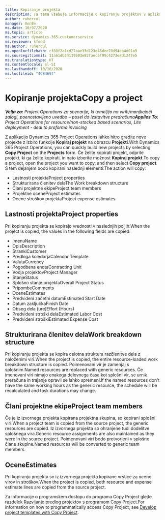 ```yaml
---
title: Kopiranje projekta
description: Ta tema vsebuje informacije o kopiranju projektov v aplikaciji Dynamics 365 Project Operations.
author: ruhercul
manager: AnnBe
ms.date: 10/07/2020
ms.topic: article
ms.service: dynamics-365-customerservice
ms.reviewer: kfend
ms.author: ruhercul
ms.openlocfilehash: cf80f2a1cd27aae33d123e45dee70d94ea4d01a9
ms.sourcegitcommit: 11a61db54119503e82faec5f99c4273e8d1247e5
ms.translationtype: HT
ms.contentlocale: sl-SI
ms.lasthandoff: 10/16/2020
ms.locfileid: "4084697"
---
```

# <a name="copy-a-project"></a><span data-ttu-id="e30b7-103">Kopiranje projekta</span><span class="sxs-lookup"><span data-stu-id="e30b7-103">Copy a project</span></span>

<span data-ttu-id="e30b7-104">_**Velja za:** Project Operations za scenarije, ki temeljijo na virih/manjkajoči zalogi, poenostavljeno uvedbo – posel do izstavitve predračuna_</span><span class="sxs-lookup"><span data-stu-id="e30b7-104">_**Applies To:** Project Operations for resource/non-stocked based scenarios, Lite deployment - deal to proforma invoicing_</span></span>

<span data-ttu-id="e30b7-105">Z aplikacijo Dynamics 365 Project Operations lahko hitro gradite nove projekte z izbiro funkcije **Kopiraj projekt** na obrazcu **Projekti**.</span><span class="sxs-lookup"><span data-stu-id="e30b7-105">With Dynamics 365 Project Operations, you can quickly build new projects by selecting **Copy Project** on the **Projects** form.</span></span> <span data-ttu-id="e30b7-106">Če želite kopirati projekt, odprite projekt, ki ga želite kopirati, in nato izberite možnost **Kopiraj projekt**.</span><span class="sxs-lookup"><span data-stu-id="e30b7-106">To copy a project, open the project you want to copy, and then select **Copy project**.</span></span> <span data-ttu-id="e30b7-107">S tem dejanjem bodo kopirani naslednji elementi:</span><span class="sxs-lookup"><span data-stu-id="e30b7-107">The action will copy:</span></span>

- <span data-ttu-id="e30b7-108">Lastnosti projekta</span><span class="sxs-lookup"><span data-stu-id="e30b7-108">Project properties</span></span>
- <span data-ttu-id="e30b7-109">Strukturirana členitev dela</span><span class="sxs-lookup"><span data-stu-id="e30b7-109">The Work breakdown structure</span></span>
- <span data-ttu-id="e30b7-110">Člani projektne ekipe</span><span class="sxs-lookup"><span data-stu-id="e30b7-110">Project team members</span></span>
- <span data-ttu-id="e30b7-111">Projektne ocene</span><span class="sxs-lookup"><span data-stu-id="e30b7-111">Project estimates</span></span>
- <span data-ttu-id="e30b7-112">Ocene stroškov projekta</span><span class="sxs-lookup"><span data-stu-id="e30b7-112">Project expense estimates</span></span>

## <a name="project-properties"></a><span data-ttu-id="e30b7-113">Lastnosti projekta</span><span class="sxs-lookup"><span data-stu-id="e30b7-113">Project properties</span></span>

<span data-ttu-id="e30b7-114">Pri kopiranju projekta se kopirajo vrednosti v naslednjih poljih:</span><span class="sxs-lookup"><span data-stu-id="e30b7-114">When the project is copied, the values in the following fields are copied:</span></span>

- <span data-ttu-id="e30b7-115">Imenu</span><span class="sxs-lookup"><span data-stu-id="e30b7-115">Name</span></span>
- <span data-ttu-id="e30b7-116">Opis</span><span class="sxs-lookup"><span data-stu-id="e30b7-116">Description</span></span>
- <span data-ttu-id="e30b7-117">Stranki</span><span class="sxs-lookup"><span data-stu-id="e30b7-117">Customer</span></span>
- <span data-ttu-id="e30b7-118">Predloga koledarja</span><span class="sxs-lookup"><span data-stu-id="e30b7-118">Calendar Template</span></span>
- <span data-ttu-id="e30b7-119">Valuta</span><span class="sxs-lookup"><span data-stu-id="e30b7-119">Currency</span></span>
- <span data-ttu-id="e30b7-120">Pogodbena enota</span><span class="sxs-lookup"><span data-stu-id="e30b7-120">Contracting Unit</span></span>
- <span data-ttu-id="e30b7-121">Vodja projektov</span><span class="sxs-lookup"><span data-stu-id="e30b7-121">Project Manager</span></span>
- <span data-ttu-id="e30b7-122">Stanje</span><span class="sxs-lookup"><span data-stu-id="e30b7-122">Status</span></span>
- <span data-ttu-id="e30b7-123">Splošno stanje projekta</span><span class="sxs-lookup"><span data-stu-id="e30b7-123">Overall Project Status</span></span>
- <span data-ttu-id="e30b7-124">Pripombe</span><span class="sxs-lookup"><span data-stu-id="e30b7-124">Comments</span></span>
- <span data-ttu-id="e30b7-125">Ocene</span><span class="sxs-lookup"><span data-stu-id="e30b7-125">Estimates</span></span>
- <span data-ttu-id="e30b7-126">Predvideni začetni datum</span><span class="sxs-lookup"><span data-stu-id="e30b7-126">Estimated Start Date</span></span>
- <span data-ttu-id="e30b7-127">Datum zaključka</span><span class="sxs-lookup"><span data-stu-id="e30b7-127">Finish Date</span></span>
- <span data-ttu-id="e30b7-128">Obseg dela (ure)</span><span class="sxs-lookup"><span data-stu-id="e30b7-128">Effort (Hours)</span></span>
- <span data-ttu-id="e30b7-129">Predvideni stroški dela</span><span class="sxs-lookup"><span data-stu-id="e30b7-129">Estimated Labor Cost</span></span>
- <span data-ttu-id="e30b7-130">Predvideni stroški</span><span class="sxs-lookup"><span data-stu-id="e30b7-130">Estimated Expense Cost</span></span>

## <a name="work-breakdown-structure"></a><span data-ttu-id="e30b7-131">Strukturirana členitev dela</span><span class="sxs-lookup"><span data-stu-id="e30b7-131">Work breakdown structure</span></span>

<span data-ttu-id="e30b7-132">Pri kopiranju projekta se kopira celotna struktura razčlenitve dela z naloženimi viri.</span><span class="sxs-lookup"><span data-stu-id="e30b7-132">When the project is copied, the entire resource-loaded work breakdown structure is copied.</span></span> <span data-ttu-id="e30b7-133">Poimenovani vir je zamenjaj s splošnim.</span><span class="sxs-lookup"><span data-stu-id="e30b7-133">Named resources are replaced with generic resources.</span></span> <span data-ttu-id="e30b7-134">Če imenovani viri nimajo enakega delovnega časa kot splošni vir, se urnik preračuna in trajanje opravil se lahko spremeni.</span><span class="sxs-lookup"><span data-stu-id="e30b7-134">If the named resources don't have the same working hours as the generic resource, the schedule will be recalculated and task durations may change.</span></span>

## <a name="project-team-members"></a><span data-ttu-id="e30b7-135">Člani projektne ekipe</span><span class="sxs-lookup"><span data-stu-id="e30b7-135">Project team members</span></span>

<span data-ttu-id="e30b7-136">Če je iz izvornega projekta kopirana projektna skupina, so kopirani splošni viri.</span><span class="sxs-lookup"><span data-stu-id="e30b7-136">When a project team is copied from the source project, the generic resources are copied.</span></span> <span data-ttu-id="e30b7-137">Iz izvornega projekta so ohranjene tudi dodelitve splošnega vira.</span><span class="sxs-lookup"><span data-stu-id="e30b7-137">Generic resource assignments are also maintained as they were in the source project.</span></span> <span data-ttu-id="e30b7-138">Poimenovani viri bodo pretvorjeni v splošne člane skupine.</span><span class="sxs-lookup"><span data-stu-id="e30b7-138">Named resources will be converted to generic team members.</span></span>

## <a name="estimates"></a><span data-ttu-id="e30b7-139">Ocene</span><span class="sxs-lookup"><span data-stu-id="e30b7-139">Estimates</span></span>

<span data-ttu-id="e30b7-140">Pri kopiranju projekta so iz izvornega projekta kopirane vrstice za oceno virov in stroškov.</span><span class="sxs-lookup"><span data-stu-id="e30b7-140">When the project is copied, both resource and expense estimate lines are copied from the source project.</span></span> 

<span data-ttu-id="e30b7-141">Za informacije o programskem dostopu do programa Copy Project glejte razdelek [Razvijanje predlog projektov s programom Copy Project](dev-copy-project.md).</span><span class="sxs-lookup"><span data-stu-id="e30b7-141">For information on how to programmatically access Copy Project, see [Develop project templates with Copy Project](dev-copy-project.md).</span></span>
